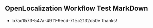 ## OpenLocalization Workflow Test MarkDown
* b7ac1573-547a-49f1-9ecd-715c2132c50e 
thanks!<!--HONumber=Mar16_HO4-->
